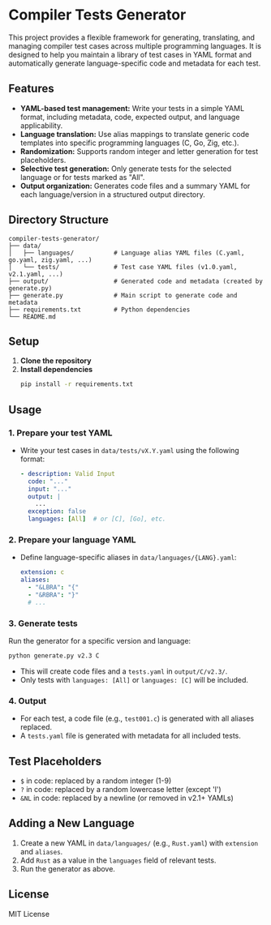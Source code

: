 # Compiler Tests Generator

This project provides a flexible framework for generating, translating, and managing compiler test cases across multiple programming languages. It is designed to help you maintain a library of test cases in YAML format and automatically generate language-specific code and metadata for each test.

## Features
- **YAML-based test management:** Write your tests in a simple YAML format, including metadata, code, expected output, and language applicability.
- **Language translation:** Use alias mappings to translate generic code templates into specific programming languages (C, Go, Zig, etc.).
- **Randomization:** Supports random integer and letter generation for test placeholders.
- **Selective test generation:** Only generate tests for the selected language or for tests marked as "All".
- **Output organization:** Generates code files and a summary YAML for each language/version in a structured output directory.

## Directory Structure
```
compiler-tests-generator/
├── data/
│   ├── languages/           # Language alias YAML files (C.yaml, go.yaml, zig.yaml, ...)
│   └── tests/               # Test case YAML files (v1.0.yaml, v2.1.yaml, ...)
├── output/                  # Generated code and metadata (created by generate.py)
├── generate.py              # Main script to generate code and metadata
├── requirements.txt         # Python dependencies
└── README.md
```

## Setup
1. **Clone the repository**
2. **Install dependencies**
   ```bash
   pip install -r requirements.txt
   ```

## Usage
### 1. Prepare your test YAML
- Write your test cases in `data/tests/vX.Y.yaml` using the following format:
  ```yaml
  - description: Valid Input
    code: "..."
    input: "..."
    output: |
      ...
    exception: false
    languages: [All]  # or [C], [Go], etc.
  ```

### 2. Prepare your language YAML
- Define language-specific aliases in `data/languages/{LANG}.yaml`:
  ```yaml
  extension: c
  aliases:
    - "&LBRA": "{"
    - "&RBRA": "}"
    # ...
  ```

### 3. Generate tests
Run the generator for a specific version and language:
```bash
python generate.py v2.3 C
```
- This will create code files and a `tests.yaml` in `output/C/v2.3/`.
- Only tests with `languages: [All]` or `languages: [C]` will be included.

### 4. Output
- For each test, a code file (e.g., `test001.c`) is generated with all aliases replaced.
- A `tests.yaml` file is generated with metadata for all included tests.

## Test Placeholders
- `$` in code: replaced by a random integer (1-9)
- `?` in code: replaced by a random lowercase letter (except 'l')
- `&NL` in code: replaced by a newline (or removed in v2.1+ YAMLs)

## Adding a New Language
1. Create a new YAML in `data/languages/` (e.g., `Rust.yaml`) with `extension` and `aliases`.
2. Add `Rust` as a value in the `languages` field of relevant tests.
3. Run the generator as above.

## License
MIT License